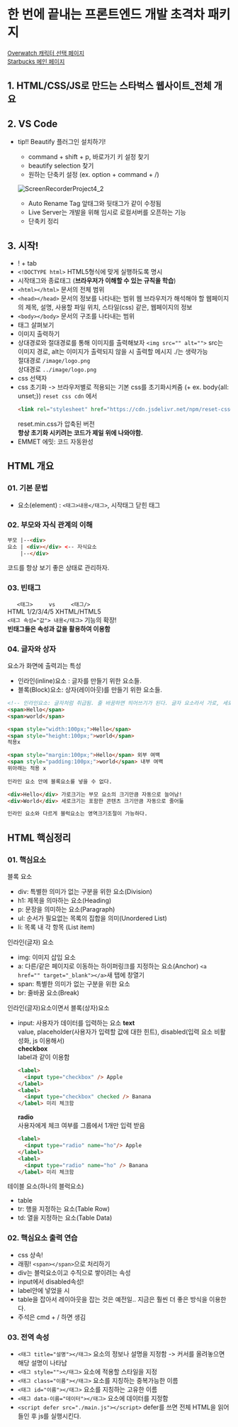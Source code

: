 # 한 번에 끝내는 프론트엔드 개발 초격차 패키지  

  <a style="font-size: 13px; " href="https://hoseong511.github.io/frontEnd/HTML/overwatch"> Overwatch 캐릭터 선택 페이지 </a>
  <br>
  <a style=" font-size: 13px; " href="https://hoseong511.github.io/frontEnd/HTML/starbucks">Starbucks 메인 페이지 </a>
  
## 1. HTML/CSS/JS로 만드는 스타벅스 웹사이트_전체 개요
## 2. VS Code
- tip!! Beautify 플러그인 설치하기! 
    - command + shift + p, 바로가기 키 설정 찾기
    - beautify selection 찾기
    - 원하는 단축키 설정 (ex. option + command + /)

    ![ScreenRecorderProject4_2](https://user-images.githubusercontent.com/62678380/110417331-bbfad000-80d8-11eb-99a0-432995bb4ee9.gif)

    - Auto Rename Tag 앞태그와 뒷태그가 같이 수정됨
    - Live Server는 개발을 위해 임시로 로컬서버를 오픈하는 기능
    - 단축키 정리

## 3. 시작!
  - ! + tab
  - ```<!DOCTYPE html>``` HTML5형식에 맞게 실행하도록 명시
  - 시작태그와 종료태그 (**브라우저가 이해할 수 있는 규칙을 학습**)
  - ```<html></html>``` 문서의 전체 범위
  - ```<head></head>``` 문서의 정보를 나타내는 범위
    웹 브라우저가 해석해야 할 웹페이지의 제목, 설명, 사용할 파일 위치, 스타일(css) 같은, 웹페이지의 정보
  - ```<body></body>``` 문서의 구조를 나타내는 범위
  - 태그 살펴보기
  - 이미지 출력하기
  - 상대경로와 절대경로를 통해 이미지를 출력해보자
    ```<img src="" alt="">``` src는 이미지 경로, alt는 이미지가 출력되지 않을 시 출력할 메시지
    ./는 생략가능   
    절대경로 ```/image/logo.png```   
    상대경로 ```../image/logo.png```   
  - css 선택자
  - css 초기화 -> 브라우저별로 적용되는 기본 css를 초기화시켜줌 (+ ex. body{all: unset;})
    ```reset css cdn``` 에서 
    ``` HTML
    <link rel="stylesheet" href="https://cdn.jsdelivr.net/npm/reset-css@5.0.1/reset.min.css">    
    ```    
    reset.min.css가 압축된 버전   
    **항상 초기화 시키려는 코드가 제일 위에 나와야함.**
  - EMMET 에밋: 코드 자동완성

## HTML 개요
### 01. 기본 문법
- 요소(element) : ```<태그>내용</태그>```, 시작태그 닫힌 태그
### 02. 부모와 자식 관계의 이해
```HTML
부모 |--<div>
요소 | <div></div> <-- 자식요소
    |--</div>
```
 코드를 항상 보기 좋은 상태로 관리하자.

### 03. 빈태그
```   <태그>     vs     <태그/>```   
HTML 1/2/3/4/5    XHTML/HTML5   
```<태그 속성="값"> 내용</태그>``` 기능의 확장!   
**빈태그들은 속성과 값을 활용하여 이용함**   
### 04. 글자와 상자
요소가 화면에 출력괴는 특성
- 인라인(inline)요소 : 글자를 만들기 위한 요소들.
- 블록(Block)요소: 상자(레이아웃)를 만들기 위한 요소들.

```HTML
<!-- 인라인요소: 글자처럼 취급됨. 줄 바꿈하면 띄어쓰기가 된다. 글자 요소라서 가로, 세로 크기를 조정할 수 없다-->
<span>Hello</span>
<span>world</span>

<span style="width:100px;">Hello</span>
<span style="height:100px;">world</span> 
적용x

<span style="margin:100px;">Hello</span> 외부 여백
<span style="padding:100px;">world</span> 내부 여백
위아래는 적용 x   
   
인라인 요소 안에 블록요소를 넣을 수 없다.   
```
```HTML
<div>Hello</div> 가로크기는 부모 요소의 크기만큼 자동으로 늘어남!
<div>World</div> 세로크기는 포함한 콘텐츠 크기만큼 자동으로 줄어듦

인라인 요소와 다르게 블럭요소는 영역크기조절이 가능하다.
```

## HTML 핵심정리
### 01. 핵심요소
블록 요소
- div: 특별한 의미가 없는 구분을 위한 요소(Division)
- h1: 제목을 의마하는 요소(Heading)
- p: 문장을 의미하는 요소(Paragraph)
- ul: 순서가 필요없는 목록의 집합을 의미(Unordered List)
- li: 목록 내 각 항목 (List item)
   
인라인(글자) 요소
- img: 이미지 삽입 요소
- a: 다른/같은 페이지로 이동하는 하이퍼링크를 지정하는 요소(Anchor) ```<a href="" target="_blank"></a>```새 탭에 창열기
- span: 특별한 의미가 없는 구분을 위한 요소
- br: 줄바꿈 요소(Break)
   
인라인(글자)요소이면서 블록(상자)요소
- input: 사용자가 데이터를 입력하는 요소
  **text**   
  value, placeholder(사용자가 입력할 값에 대한 힌트), disabled(입력 요소 비활성화, js 이용해서)   
  **checkbox**   
  label과 같이 이용함
  ```HTML
  <label>
    <input type="checkbox" /> Apple
  </label>
  <label>
    <input type="checkbox" checked /> Banana
  </label> 미리 체크함
  ```
  **radio**   
  사용자에게 체크 여부를 그룹에서 1개만 입력 받음
  ```HTML
  <label>
    <input type="radio" name="ho"/> Apple
  </label>
  <label>
    <input type="radio" name="ho" /> Banana
  </label> 미리 체크함
  ```

테이블 요소(하나의 블럭요소)
- table
- tr: 행을 지정하는 요소(Table Row)
- td: 열을 지정하는 요소(Table Data)

### 02. 핵심요소 출력 연습
- css 상속!
- 래핑! ```<span></span>```으로 처리하기
- div는 블럭요소이고 수직으로 쌓이려는 속성
- input에서 disabled속성!
- label안에 넣었을 시
- table을 잡아서 레이아웃을 잡는 것은 예전일.. 지금은 훨씬 더 좋은 방식을 이용한다.
- 주석은 cmd + / 하면 생김 

### 03. 전역 속성
- ```<태그 title="설명"></태그>``` 요소의 정보나 설명을 지정함 -> 커서를 올려놓으면 해당 설명이 나타남
- ```<태그 style=""></태그>``` 요소에 적용할 스타일을 지정
- ```<태그 class="이름"></태그>``` 요소를 지칭하는 중복가능한 이름
- ```<태그 id="이름"></태그>``` 요소를 지칭하는 고유한 이름
- ```<태그 data-이름="데이터"></태그>``` 요소에 데이터를 지정함
- ```<script defer src="./main.js"></script>``` defer를 쓰면 전체 HTML을 읽어들인 후 js를 실행시킨다.



  
  